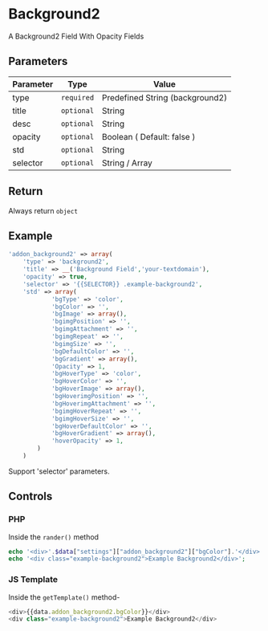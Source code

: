 # Background2
A Background2 Field With Opacity Fields

## Parameters
Parameter | Type | Value
--- | --- | ---
type | `required` | Predefined String (background2)
title | `optional` | String
desc | `optional` | String
opacity | `optional` | Boolean ( Default: false )
std | `optional` | String
selector | `optional` | String / Array

## Return
Always return `object`

## Example
```php
'addon_background2' => array(
    'type' => 'background2',
    'title' => __('Background Field','your-textdomain'),
    'opacity' => true,
    'selector' => '{{SELECTOR}} .example-background2',
    'std' => array(
            'bgType' => 'color',
            'bgColor' => '',
            'bgImage' => array(),
            'bgimgPosition' => '',
            'bgimgAttachment' => '',
            'bgimgRepeat' => '',
            'bgimgSize' => '',
            'bgDefaultColor' => '',
            'bgGradient' => array(),
            'Opacity' => 1,
            'bgHoverType' => 'color',
            'bgHoverColor' => '',
            'bgHoverImage' => array(),
            'bgHoverimgPosition' => '',
            'bgHoverimgAttachment' => '',
            'bgimgHoverRepeat' => '',
            'bgimgHoverSize' => '',
            'bgHoverDefaultColor' => '',
            'bgHoverGradient' => array(),
            'hoverOpacity' => 1,
        )
    )
```
Support 'selector' parameters.


## Controls
### PHP
Inside the `rander()` method
```php
echo '<div>'.$data["settings"]["addon_background2"]["bgColor"].'</div>';
echo '<div class="example-background2">Example Background2</div>';
```

### JS Template
Inside the `getTemplate()` method-
```js
<div>{{data.addon_background2.bgColor}}</div>
<div class="example-background2">Example Background2</div>
```
